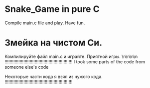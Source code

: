 # Snake_Game in pure C

Compile main.c file and play. Have fun. 

# Змейка на чистом Си.

Компилируйте файл main.c и играйте. Приятной игры.
\n\n\n\n
!!!!!!!!!!!!!!!!!!!!!!!!!!!!!!!!!!!!!!!!!!!!!!!!!!!!!!
I took some parts of the code from someone else's code

Некоторые части кода я взял из чужого кода.
!!!!!!!!!!!!!!!!!!!!!!!!!!!!!!!!!!!!!!!!!!!!!!!!!!!!!!
